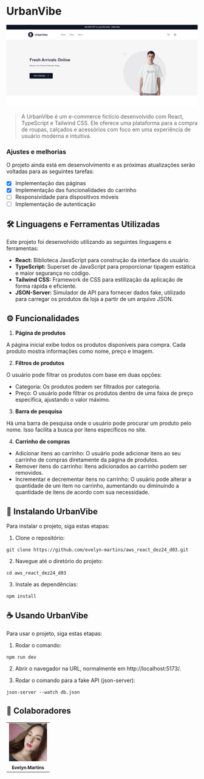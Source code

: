 # UrbanVibe

<img src="public/Page.png" alt="Page">

> A UrbanVibe é um e-commerce fictício desenvolvido com React, TypeScript e Tailwind CSS. Ele oferece uma plataforma para a compra de roupas, calçados e acessórios com foco em uma experiência de usuário moderna e intuitiva.

### Ajustes e melhorias

O projeto ainda está em desenvolvimento e as próximas atualizações serão voltadas para as seguintes tarefas:

- [x] Implementação das páginas
- [x] Implementação das funcionalidades do carrinho
- [ ] Responsividade para dispositivos móveis
- [ ] Implementação de autenticação

## 🛠️ Linguagens e Ferramentas Utilizadas
Este projeto foi desenvolvido utilizando as seguintes linguagens e ferramentas:

* **React:** Biblioteca JavaScript para construção da interface do usuário.
* **TypeScript:** Superset de JavaScript para proporcionar tipagem estática e maior segurança no código.
* **Tailwind CSS:** Framework de CSS para estilização da aplicação de forma rápida e eficiente.
* **JSON-Server:** Simulador de API para fornecer dados fake, utilizado para carregar os produtos da loja a partir de um arquivo JSON.

## ⚙️ Funcionalidades

1. **Página de produtos**

A página inicial exibe todos os produtos disponíveis para compra. Cada produto mostra informações como nome, preço e imagem.

2. **Filtros de produtos**

O usuário pode filtrar os produtos com base em duas opções:
* Categoria: Os produtos podem ser filtrados por categoria.
* Preço: O usuário pode filtrar os produtos dentro de uma faixa de preço específica, ajustando o valor máximo.

3. **Barra de pesquisa**

Há uma barra de pesquisa onde o usuário pode procurar um produto pelo nome. Isso facilita a busca por itens específicos no site.

4. **Carrinho de compras**
* Adicionar itens ao carrinho: O usuário pode adicionar itens ao seu carrinho de compras diretamente da página de produtos.
* Remover itens do carrinho: Itens adicionados ao carrinho podem ser removidos.
* Incrementar e decrementar itens no carrinho: O usuário pode alterar a quantidade de um item no carrinho, aumentando ou diminuindo a quantidade de itens de acordo com sua necessidade. 

## 🚀 Instalando UrbanVibe

Para instalar o projeto, siga estas etapas:

1. Clone o repositório:

```
git clone https://github.com/evelyn-martins/aws_react_dez24_d03.git
```

2. Navegue até o diretório do projeto:

```
cd aws_react_dez24_d03
```

3. Instale as dependências:
```
npm install
```

## ☕ Usando UrbanVibe

Para usar o projeto, siga estas etapas:
1. Rodar o comando:
```
npm run dev
```
2. Abrir o navegador na URL, normalmente em http://localhost:5173/.

3. Rodar o comando para a fake API (json-server):
```
json-server --watch db.json
```

## 🤝 Colaboradores

<table>
  <tr>
    <td align="center">
      <a href="https://github.com/evelyn-martins" title="GitHub">
        <img src="public/evelyn.jpeg" width="100px;" alt="Evelyn Martins"/><br>
        <sub>
          <b>Evelyn Martins</b>
        </sub>
      </a>
    </td>
  </tr>
</table>